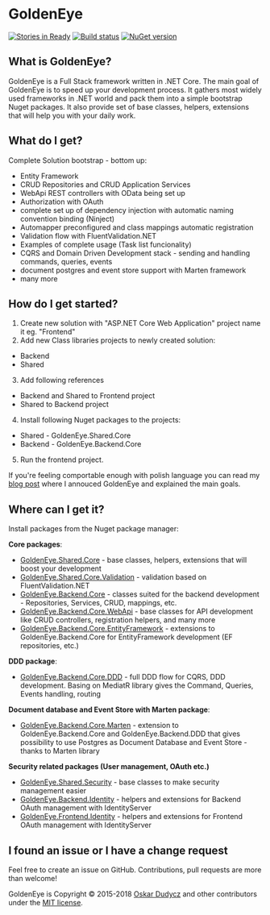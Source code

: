 # GoldenEye
[![Stories in Ready](https://badge.waffle.io/oskardudycz/GoldenEye.png?label=ready&title=Ready)](https://waffle.io/oskardudycz/GoldenEye)
[![Build status](https://ci.appveyor.com/api/projects/status/1mtm4h33cvur6kob/branch/master?svg=true)](https://ci.appveyor.com/project/oskardudycz/goldeneye-core/branch/master)
[![NuGet version](https://badge.fury.io/nu/GoldenEye.Shared.Core.svg)](https://badge.fury.io/nu/GoldenEye.Shared.Core)

What is GoldenEye?
--------------------------------
GoldenEye is a Full Stack framework written in .NET Core. The main goal of GoldenEye is to speed up your development process. It gathers most widely used frameworks in .NET world and pack them into a simple bootstrap Nuget packages. It also provide set of base classes, helpers, extensions that will help you with your daily work.

What do I get?
--------------------------------
Complete Solution bootstrap - bottom up:
- Entity Framework
- CRUD Repositories and CRUD Application Services
- WebApi REST controllers with OData being set up
- Authorization with OAuth
- complete set up of dependency injection with automatic naming convention binding (Ninject)
- Automapper preconfigured and class mappings automatic registration
- Validation flow with FluentValidation.NET
- Examples of complete usage (Task list funcionality)
- CQRS and Domain Driven Development stack - sending and handling commands, queries, events
- document postgres and event store support with Marten framework
- many more

How do I get started?
--------------------------------
1. Create new solution with "ASP.NET Core Web Application" project name it eg. "Frontend"
2. Add new Class libraries projects to newly created solution:
  * Backend
  * Shared
3. Add following references
  * Backend and Shared to Frontend project
  * Shared to Backend project
4. Install following Nuget packages to the projects:
  * Shared - GoldenEye.Shared.Core    
  * Backend - GoldenEye.Backend.Core
5. Run the frontend project.

If you're feeling comportable enough with polish language you can read my [blog post](http://oskar-dudycz.pl/2017/01/06/metallica-skonczyla-sie-na-kill-em-all-a-ja-ide-w-open-sourcey/#comment-44) where I annouced GoldenEye and explained the main goals.

Where can I get it?
--------------------------------
Install packages from the Nuget package manager:

**Core packages**:
* [GoldenEye.Shared.Core](src/Core/Shared.Core/Readme.md) - base classes, helpers, extensions that will boost your development
* [GoldenEye.Shared.Core.Validation](src/Core/Shared.Core.Validation/Readme.md) - validation based on FluentValidation.NET
* [GoldenEye.Backend.Core](src/Core/Backend.Core/Readme.md) - classes suited for the backend development - Repositories, Services, CRUD, mappings, etc.
* [GoldenEye.Backend.Core.WebApi](src/Core/Backend.Core.WebApi/Readme.md) - base classes for API development like CRUD controllers, registration helpers, and many more
* [GoldenEye.Backend.Core.EntityFramework](src/Core/Backend.Core.EntityFramework/Readme.md) - extensions to GoldenEye.Backend.Core for EntityFramework development (EF repositories, etc.)

**DDD package**:
* [GoldenEye.Backend.Core.DDD](src/Core/Backend.Core.DDD/Readme.md) - full DDD flow for CQRS, DDD development. Basing on MediatR library gives the Command, Queries, Events handling, routing

**Document database and Event Store with Marten package**:
* [GoldenEye.Backend.Core.Marten](src/Core/Backend.Core.Marten/Readme.md) - extension to GoldenEye.Backend.Core and GoldenEye.Backend.DDD that gives possibility to use Postgres as Document Database and Event Store - thanks to Marten library

**Security related packages (User management, OAuth etc.)**
* [GoldenEye.Shared.Security](src/Security/Shared.Security/Readme.md) - base classes to make security management easier
* [GoldenEye.Backend.Identity](src/Security/Backend.Identity/Readme.md) - helpers and extensions for Backend OAuth management with IdentityServer
* [GoldenEye.Frontend.Identity](src/Security/Frontend.Identity/Readme.md) - helpers and extensions for Frontend OAuth management with IdentityServer

I found an issue or I have a change request
--------------------------------
Feel free to create an issue on GitHub. Contributions, pull requests are more than welcome!

GoldenEye is Copyright &copy; 2015-2018 [Oskar Dudycz](http://oskar-dudycz.pl) and other contributors under the [MIT license](LICENSE.txt).
